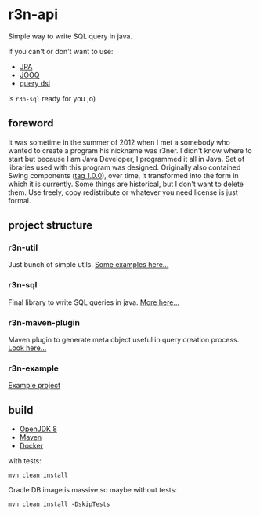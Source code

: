 # r3n-api

Simple way to write SQL query in java.

If you can't or don't want to use:

- [JPA](https://github.com/eclipse-ee4j/jpa-api)
- [JOOQ](https://www.jooq.org/)
- [query dsl](http://www.querydsl.com/)

is `r3n-sql` ready for you ;o)

## foreword

It was sometime in the summer of 2012 when I met a somebody who wanted to create a program his nickname was r3ner. I
didn't know where to start but because I am Java Developer, I programmed it all in Java. Set of libraries used with this
program was designed. Originally also contained Swing components
([tag 1.0.0](https://github.com/janobono/r3n-api/tree/1.0.0/r3n/r3n-ui)), over time, it transformed into the form in
which it is currently. Some things are historical, but I don't want to delete them. Use freely, copy redistribute or
whatever you need license is just formal.

## project structure

### r3n-util

Just bunch of simple utils. [Some examples here...](./r3n-util/README.md)

### r3n-sql

Final library to write SQL queries in java. [More here...](./r3n-sql/README.md)

### r3n-maven-plugin

Maven plugin to generate meta object useful in query creation process. [Look here...](./r3n-maven-plugin/README.md)

### r3n-example

[Example project](./r3n-example/README.md)

## build

- [OpenJDK 8](https://adoptopenjdk.net/)
- [Maven](https://maven.apache.org/download.cgi)
- [Docker](https://www.docker.com/products/container-runtime)

with tests:
```
mvn clean install
```

Oracle DB image is massive so maybe without tests:
```
mvn clean install -DskipTests
```
